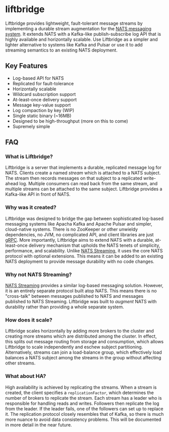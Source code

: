 # liftbridge

Liftbridge provides lightweight, fault-tolerant message streams by implementing a durable stream augmentation for the [NATS messaging system](https://nats.io). It extends NATS with a Kafka-like publish-subscribe log API that is highly available and horizontally scalable. Use Liftbridge as a simpler and lighter alternative to systems like Kafka and Pulsar or use it to add streaming semantics to an existing NATS deployment.

## Key Features

- Log-based API for NATS
- Replicated for fault-tolerance
- Horizontally scalable
- Wildcard subscription support
- At-least-once delivery support
- Message key-value support
- Log compaction by key (WIP) 
- Single static binary (~16MB)
- Designed to be high-throughput (more on this to come)
- Supremely simple

## FAQ

### What is Liftbridge?

Liftbridge is a server that implements a durable, replicated message log for NATS. Clients create a named *stream* which is attached to a NATS subject. The stream then records messages on that subject to a replicated write-ahead log. Multiple consumers can read back from the same stream, and multiple streams can be attached to the same subject. Liftbridge provides a Kafka-like API in front of NATS.

### Why was it created?

Liftbridge was designed to bridge the gap between sophisticated log-based messaging systems like Apacha Kafka and Apache Pulsar and simpler, cloud-native systems. There is no ZooKeeper or other unwieldy dependencies, no JVM, no complicated API, and client libraries are just [gRPC](https://grpc.io/). More importantly, Liftbridge aims to extend NATS with a durable, at-least-once delivery mechanism that upholds the NATS tenets of simplicity, performance, and scalability. Unlike [NATS Streaming](https://github.com/nats-io/nats-streaming-server), it uses the core NATS protocol with optional extensions. This means it can be added to an existing NATS deployment to provide message durability with no code changes.

### Why not NATS Streaming?

[NATS Streaming](https://github.com/nats-io/nats-streaming-server) provides a similar log-based messaging solution. However, it is an entirely separate protocol built atop NATS. This means there is no "cross-talk" between messages published to NATS and messages published to NATS Streaming. Liftbridge was built to *augment* NATS with durability rather than providing a whole separate system.

### How does it scale?

Liftbridge scales horizontally by adding more brokers to the cluster and creating more streams which are distributed among the cluster. In effect, this splits out message routing from storage and consumption, which allows Liftbridge to scale independently and eschew subject partitioning. Alternatively, streams can join a load-balance group, which effectively load balances a NATS subject among the streams in the group without affecting other streams.

### What about HA?

High availability is achieved by replicating the streams. When a stream is created, the client specifies a `replicationFactor`, which determines the number of brokers to replicate the stream. Each stream has a leader who is responsible for handling reads and writes. Followers then replicate the log from the leader. If the leader fails, one of the followers can set up to replace it. The replication protocol closely resembles that of Kafka, so there is much more nuance to avoid data consistency problems. This will be documented in more detail in the near future.
